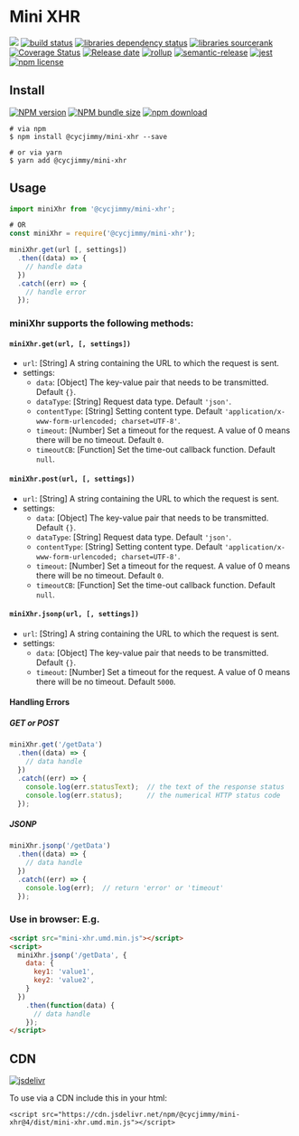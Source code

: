 # Mini XHR
![][workflows-badge-image]
[![build status][travis-image]][travis-url]
[![libraries dependency status][libraries-status-image]][libraries-status-url]
[![libraries sourcerank][libraries-sourcerank-image]][libraries-sourcerank-url]
[![Coverage Status][coverage-image]][coverage-url]
[![Release date][release-date-image]][release-url]
[![rollup][rollup-image]][rollup-url]
[![semantic-release][semantic-image]][semantic-url]
[![jest][jest-image]][jest-url]
[![npm license][license-image]][download-url]


## Install
[![NPM version][npm-image]][npm-url]
[![NPM bundle size][npm-bundle-size-image]][npm-url]
[![npm download][download-image]][download-url]

```shell
# via npm
$ npm install @cycjimmy/mini-xhr --save

# or via yarn
$ yarn add @cycjimmy/mini-xhr
```

## Usage
```javascript
import miniXhr from '@cycjimmy/mini-xhr';

# OR
const miniXhr = require('@cycjimmy/mini-xhr');

miniXhr.get(url [, settings])
  .then((data) => {
    // handle data
  })
  .catch((err) => {
    // handle error
  });
```

### miniXhr supports the following methods:
#### `miniXhr.get(url, [, settings])`
* `url`: [String] A string containing the URL to which the request is sent.
* settings:
  * `data`: [Object] The key-value pair that needs to be transmitted. Default `{}`.
  * `dataType`: [String] Request data type. Default `'json'`.
  * `contentType`: [String] Setting content type. Default `'application/x-www-form-urlencoded; charset=UTF-8'`.
  * `timeout`: [Number] Set a timeout for the request. A value of 0 means there will be no timeout. Default `0`.
  * `timeoutCB`: [Function] Set the time-out callback function. Default `null`.
  
#### `miniXhr.post(url, [, settings])`
* `url`: [String] A string containing the URL to which the request is sent.
* settings:
  * `data`: [Object] The key-value pair that needs to be transmitted. Default `{}`.
  * `dataType`: [String] Request data type. Default `'json'`.
  * `contentType`: [String] Setting content type. Default `'application/x-www-form-urlencoded; charset=UTF-8'`.
  * `timeout`: [Number] Set a timeout for the request. A value of 0 means there will be no timeout. Default `0`.
  * `timeoutCB`: [Function] Set the time-out callback function. Default `null`.

#### `miniXhr.jsonp(url, [, settings])`
* `url`: [String] A string containing the URL to which the request is sent.
* settings:
  * `data`: [Object] The key-value pair that needs to be transmitted. Default `{}`.
  * `timeout`: [Number] Set a timeout for the request. A value of 0 means there will be no timeout. Default `5000`.

#### Handling Errors
##### GET or POST
```javascript
miniXhr.get('/getData')
  .then((data) => {
    // data handle
  })
  .catch((err) => {
    console.log(err.statusText);  // the text of the response status
    console.log(err.status);      // the numerical HTTP status code
  });
```

##### JSONP
```javascript
miniXhr.jsonp('/getData')
  .then((data) => {
    // data handle
  })
  .catch((err) => {
    console.log(err);  // return 'error' or 'timeout'
  });
```

### Use in browser: E.g.
```html
<script src="mini-xhr.umd.min.js"></script>
<script>
  miniXhr.jsonp('/getData', {
    data: {
      key1: 'value1',
      key2: 'value2',
    }
  })
    .then(function(data) {
      // data handle
    });
</script>
```

## CDN
[![jsdelivr][jsdelivr-image]][jsdelivr-url]

To use via a CDN include this in your html:
```text
<script src="https://cdn.jsdelivr.net/npm/@cycjimmy/mini-xhr@4/dist/mini-xhr.umd.min.js"></script>
```

<!-- Links: -->
[npm-image]: https://img.shields.io/npm/v/@cycjimmy/mini-xhr
[npm-url]: https://npmjs.org/package/@cycjimmy/mini-xhr
[npm-bundle-size-image]: https://img.shields.io/bundlephobia/min/@cycjimmy/mini-xhr

[download-image]: https://img.shields.io/npm/dt/@cycjimmy/mini-xhr
[download-url]: https://npmjs.org/package/@cycjimmy/mini-xhr

[jsdelivr-image]: https://img.shields.io/jsdelivr/npm/hy/@cycjimmy/mini-xhr
[jsdelivr-url]: https://www.jsdelivr.com/package/npm/@cycjimmy/mini-xhr

[workflows-badge-image]: https://github.com/cycjimmy/mini-xhr/workflows/Test%20CI/badge.svg
[travis-image]: https://img.shields.io/travis/cycjimmy/mini-xhr
[travis-url]: https://travis-ci.org/cycjimmy/mini-xhr

[libraries-status-image]: https://img.shields.io/librariesio/release/npm/@cycjimmy/mini-xhr
[libraries-sourcerank-image]: https://img.shields.io/librariesio/sourcerank/npm/@cycjimmy/mini-xhr
[libraries-status-url]: https://libraries.io/github/cycjimmy/mini-xhr
[libraries-sourcerank-url]: https://libraries.io/npm/@cycjimmy%2Fmini-xhr

[coverage-image]: https://img.shields.io/coveralls/github/cycjimmy/mini-xhr
[coverage-url]: https://coveralls.io/github/cycjimmy/mini-xhr

[release-date-image]: https://img.shields.io/github/release-date/cycjimmy/mini-xhr
[release-url]: https://github.com/cycjimmy/mini-xhr/releases

[rollup-image]: https://img.shields.io/github/package-json/dependency-version/cycjimmy/mini-xhr/dev/rollup
[rollup-url]: https://github.com/rollup/rollup

[semantic-image]: https://img.shields.io/badge/%20%20%F0%9F%93%A6%F0%9F%9A%80-semantic--release-e10079.svg
[semantic-url]: https://github.com/semantic-release/semantic-release

[jest-image]: https://img.shields.io/badge/tested_with-jest-99424f.svg
[jest-url]: https://github.com/facebook/jest

[license-image]: https://img.shields.io/npm/l/@cycjimmy/mini-xhr

